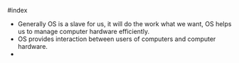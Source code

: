 #index 

* Generally OS is a slave for us, it will do the work what we want, OS helps us to manage computer hardware efficiently. 
* OS provides interaction between users of computers and computer hardware.
* 